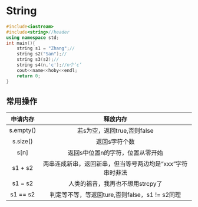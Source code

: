 # String

```C++
#include<iostream>
#include<string>//header
using namespace std;
int main(){
    string s1 = "Zhang";//
    string s2("San");//
    string s3(s2);//
    string s4(n,'c');//n个‘c’
    cout<<name<<hoby<<endl;
    return 0;
}
```

## 常用操作
| 申请内存 |释放内存|
|:--:|:--:|
|s.empty()|若s为空，返回true,否则false|
|s.size()|返回s字符个数|
|s[n]|返回s中位置n的字符，位置从零开始|
|s1 + s2|两串连成新串，返回新串，但当等号两边均是“xxx”字符串时非法|
|s1 = s2|人类的福音，我再也不想用strcpy了
|s1 == s2|判定等不等，等返回ture,否则false，s1 != s2同理|
